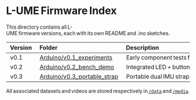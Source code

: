 # L-UME Firmware Index

This directory contains all L-UME firmware versions, each with its own README and .ino sketches.

| Version | Folder | Description | Last Updated |
|:--|:--|:--|:--|
| v0.1 | [Arduino/v0.1_experiments](v0.1_experiments) | Early component tests for buttons, motors & buzzers | Sep  2025 |
| v0.2 | [Arduino/v0.2_bench_demo](v0.2_bench_demo) | Integrated LED + button demo (bench prototype) | Oct  2025 |
| v0.3 | [Arduino/v0.3_portable_strap](v0.3_portable_strap) | Portable dual IMU strap prototype + data logger | Oct  2025 |

All associated datasets and videos are stored respectively in [`/data`](../data) and [`/media`](../media).
